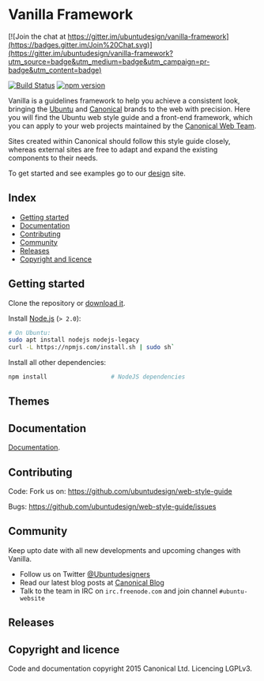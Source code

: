 # Vanilla Framework

[![Join the chat at https://gitter.im/ubuntudesign/vanilla-framework](https://badges.gitter.im/Join%20Chat.svg)](https://gitter.im/ubuntudesign/vanilla-framework?utm_source=badge&utm_medium=badge&utm_campaign=pr-badge&utm_content=badge)

[![Build Status](https://travis-ci.org/ubuntudesign/vanilla-framework.svg?branch=master)](https://travis-ci.org/ubuntudesign/vanilla-framework) [![npm version](https://badge.fury.io/js/vanilla-framework.svg)](http://badge.fury.io/js/vanilla-framework)

Vanilla is a guidelines framework to help you achieve a consistent look, bringing the [Ubuntu](http://www.ubuntu.com/) and [Canonical](http://www.canonical.com/) brands to the web with precision. Here you will find the Ubuntu web style guide and a front-end framework, which you can apply to your web projects maintained by the [Canonical Web Team](https://github.com/orgs/ubuntudesign/people).

Sites created within Canonical should follow this style guide closely, whereas external sites are free to adapt and expand the existing components to their needs.

To get started and see examples go to our [design](http://design.ubuntu.com) site.

## Index

- [Getting started](#getting-started)
- [Documentation](#documentation)
- [Contributing](#contributing)
- [Community](#community)
- [Releases](#releases)
- [Copyright and licence](#copyright-and-licence)

## Getting started

Clone the repository or [download it](https://github.com/ubuntudesign/web-style-guide/archive/master.zip).

Install [Node.js](http://nodejs.org) (`> 2.0`):

``` bash
# On Ubuntu:
sudo apt install nodejs nodejs-legacy
curl -L https://npmjs.com/install.sh | sudo sh`
```

Install all other dependencies:

``` bash
npm install                  # NodeJS dependencies
```

## Themes

## Documentation

[Documentation](/docs/).

## Contributing

Code:
Fork us on: https://github.com/ubuntudesign/web-style-guide

Bugs:
https://github.com/ubuntudesign/web-style-guide/issues

## Community

Keep upto date with all new developments and upcoming changes with Vanilla.

- Follow us on Twitter [@Ubuntudesigners](http://twitter.com/ubuntudesigners)
- Read our latest blog posts at [Canonical Blog](http://design.canonical.com/topic/development/)
- Talk to the team in IRC on <code>irc.freenode.com</code> and join channel <code>#ubuntu-website</code>

## Releases

## Copyright and licence

Code and documentation copyright 2015 Canonical Ltd. Licencing LGPLv3.
